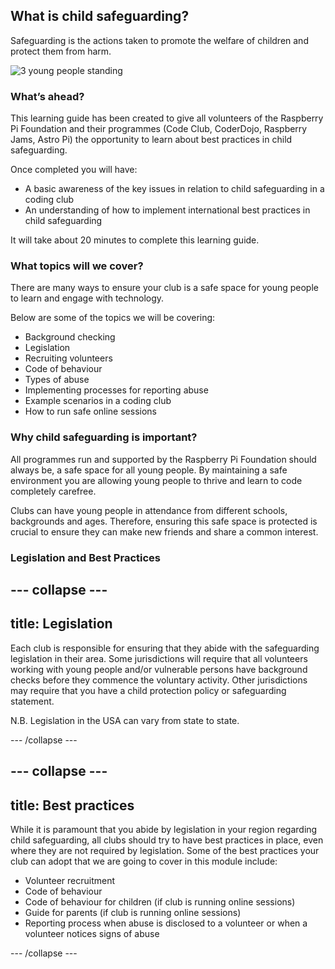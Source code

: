 ## What is child safeguarding?

Safeguarding is the actions taken to promote the welfare of children and protect them from harm.

![3 young people standing](images/2-RPF-Kids.png)

### What’s ahead?

This learning guide has been created to give all volunteers of the Raspberry Pi Foundation and their programmes (Code Club, CoderDojo, Raspberry Jams, Astro Pi) the opportunity to learn about best practices in child safeguarding.

Once completed you will have:

* A basic awareness of the key issues in relation to child safeguarding in a coding club
* An understanding of how to implement international best practices in child safeguarding

It will take about 20 minutes to complete this learning guide.

### What topics will we cover?

There are many ways to ensure your club is a safe space for young people to learn and engage with technology.

Below are some of the topics we will be covering:

* Background checking
* Legislation
* Recruiting volunteers
* Code of behaviour
* Types of abuse
* Implementing processes for reporting abuse
* Example scenarios in a coding club
* How to run safe online sessions

### Why child safeguarding is important?

All programmes run and supported by the Raspberry Pi Foundation should always be, a safe space for all young people. By maintaining a safe environment you are allowing young people to thrive and learn to code completely carefree.

Clubs can have young people in attendance from different schools, backgrounds and ages. Therefore, ensuring this safe space is protected is crucial to ensure they can make new friends and share a common interest.

### Legislation and Best Practices

--- collapse ---
---
title: Legislation
---

Each club is responsible for ensuring that they abide with the safeguarding legislation in their area. Some jurisdictions will require that all volunteers working with young people and/or vulnerable persons have background checks before they commence the voluntary activity. Other jurisdictions may require that you have a child protection policy or safeguarding statement.

N.B. Legislation in the USA can vary from state to state.

--- /collapse ---

--- collapse ---
---
title: Best practices
---

While it is paramount that you abide by legislation in your region regarding child safeguarding, all clubs should try to have best practices in place, even where they are not required by legislation. Some of the best practices your club can adopt that we are going to cover in this module include:

* Volunteer recruitment
* Code of behaviour
* Code of behaviour for children (if club is running online sessions)
* Guide for parents (if club is running online sessions)
* Reporting process when abuse is disclosed to a volunteer or when a volunteer notices signs of abuse

--- /collapse ---
